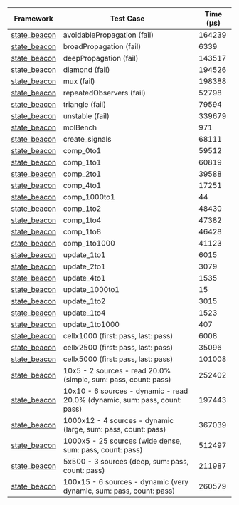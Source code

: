 | Framework | Test Case | Time (μs) |
| --- | --- | --- |
| [state_beacon](https://github.com/jinyus/dart_beacon) | avoidablePropagation (fail) | 164239 |
| [state_beacon](https://github.com/jinyus/dart_beacon) | broadPropagation (fail) | 6339 |
| [state_beacon](https://github.com/jinyus/dart_beacon) | deepPropagation (fail) | 143517 |
| [state_beacon](https://github.com/jinyus/dart_beacon) | diamond (fail) | 194526 |
| [state_beacon](https://github.com/jinyus/dart_beacon) | mux (fail) | 198388 |
| [state_beacon](https://github.com/jinyus/dart_beacon) | repeatedObservers (fail) | 52798 |
| [state_beacon](https://github.com/jinyus/dart_beacon) | triangle (fail) | 79594 |
| [state_beacon](https://github.com/jinyus/dart_beacon) | unstable (fail) | 339679 |
| [state_beacon](https://github.com/jinyus/dart_beacon) | molBench | 971 |
| [state_beacon](https://github.com/jinyus/dart_beacon) | create_signals | 68111 |
| [state_beacon](https://github.com/jinyus/dart_beacon) | comp_0to1 | 59512 |
| [state_beacon](https://github.com/jinyus/dart_beacon) | comp_1to1 | 60819 |
| [state_beacon](https://github.com/jinyus/dart_beacon) | comp_2to1 | 39588 |
| [state_beacon](https://github.com/jinyus/dart_beacon) | comp_4to1 | 17251 |
| [state_beacon](https://github.com/jinyus/dart_beacon) | comp_1000to1 | 44 |
| [state_beacon](https://github.com/jinyus/dart_beacon) | comp_1to2 | 48430 |
| [state_beacon](https://github.com/jinyus/dart_beacon) | comp_1to4 | 47382 |
| [state_beacon](https://github.com/jinyus/dart_beacon) | comp_1to8 | 46428 |
| [state_beacon](https://github.com/jinyus/dart_beacon) | comp_1to1000 | 41123 |
| [state_beacon](https://github.com/jinyus/dart_beacon) | update_1to1 | 6015 |
| [state_beacon](https://github.com/jinyus/dart_beacon) | update_2to1 | 3079 |
| [state_beacon](https://github.com/jinyus/dart_beacon) | update_4to1 | 1535 |
| [state_beacon](https://github.com/jinyus/dart_beacon) | update_1000to1 | 15 |
| [state_beacon](https://github.com/jinyus/dart_beacon) | update_1to2 | 3015 |
| [state_beacon](https://github.com/jinyus/dart_beacon) | update_1to4 | 1523 |
| [state_beacon](https://github.com/jinyus/dart_beacon) | update_1to1000 | 407 |
| [state_beacon](https://github.com/jinyus/dart_beacon) | cellx1000 (first: pass, last: pass) | 6008 |
| [state_beacon](https://github.com/jinyus/dart_beacon) | cellx2500 (first: pass, last: pass) | 35096 |
| [state_beacon](https://github.com/jinyus/dart_beacon) | cellx5000 (first: pass, last: pass) | 101008 |
| [state_beacon](https://github.com/jinyus/dart_beacon) | 10x5 - 2 sources - read 20.0% (simple, sum: pass, count: pass) | 252402 |
| [state_beacon](https://github.com/jinyus/dart_beacon) | 10x10 - 6 sources - dynamic - read 20.0% (dynamic, sum: pass, count: pass) | 197443 |
| [state_beacon](https://github.com/jinyus/dart_beacon) | 1000x12 - 4 sources - dynamic (large, sum: pass, count: pass) | 367039 |
| [state_beacon](https://github.com/jinyus/dart_beacon) | 1000x5 - 25 sources (wide dense, sum: pass, count: pass) | 512497 |
| [state_beacon](https://github.com/jinyus/dart_beacon) | 5x500 - 3 sources (deep, sum: pass, count: pass) | 211987 |
| [state_beacon](https://github.com/jinyus/dart_beacon) | 100x15 - 6 sources - dynamic (very dynamic, sum: pass, count: pass) | 260579 |
